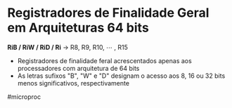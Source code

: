 
# Registradores de Finalidade Geral em Arquiteturas 64 bits

**RiB / RiW / RiD / Ri** -> R8, R9, R10, $\cdots$ , R15

- Registradores de finalidade feral acrescentados apenas aos processadores com arquitetura de 64 bits
- As letras sufixos "B", "W" e "D" designam o acesso aos 8, 16 ou 32 bits menos significativos, respectivamente


#microproc

